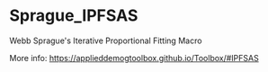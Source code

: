 # Sprague_IPFSAS
Webb Sprague's Iterative Proportional Fitting Macro

More info: https://applieddemogtoolbox.github.io/Toolbox/#IPFSAS
